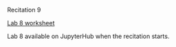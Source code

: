 
<div class="recitation">
<div class="column_date">
<p markdown="block">
Recitation 9 <br>
</p>
</div>

<div class="column_recitation">
<p markdown="block">


[Lab 8 worksheet](labs/lab08.pdf)


Lab 8 available on JupyterHub when the recitation starts.



</p>
</div>

</div>
